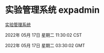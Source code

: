 # 实验管理系统 expadmin
[实验管理系统](http://59.174.27.92:56808/expadmin-782313d2-e1b1-4ea7-932e-3a55e6a1a4d0/)

2022年 05月 17日 星期二 11:30:02 CST

2022年 05月 17日 星期二 03:30:02 GMT
